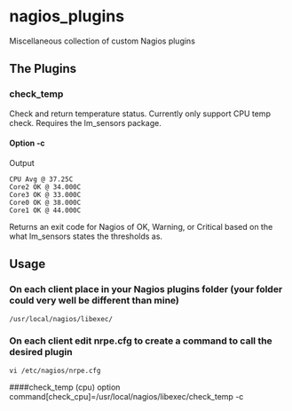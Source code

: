 # nagios_plugins
Miscellaneous collection of custom Nagios plugins

## The Plugins

### check_temp
Check and return temperature status. Currently only support CPU temp check. Requires the lm_sensors package.

#### Option -c
Output
```
CPU Avg @ 37.25C
Core2 OK @ 34.000C
Core3 OK @ 33.000C
Core0 OK @ 38.000C
Core1 OK @ 44.000C
```
Returns an exit code for Nagios of OK, Warning, or Critical based on the what lm_sensors states the thresholds as.

## Usage

### On each client place in your Nagios plugins folder (your folder could very well be different than mine)
```
/usr/local/nagios/libexec/
```

### On each client edit nrpe.cfg to create a command to call the desired plugin
```
vi /etc/nagios/nrpe.cfg
```
####check_temp (cpu) option
command[check_cpu]=/usr/local/nagios/libexec/check_temp -c
